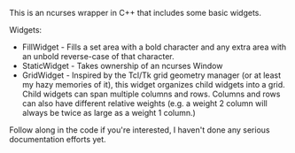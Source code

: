 This is an ncurses wrapper in C++ that includes some basic widgets.

Widgets:

* FillWidget - Fills a set area with a bold character and any extra area with an unbold reverse-case of that character.
* StaticWidget - Takes ownership of an ncurses Window
* GridWidget - Inspired by the Tcl/Tk grid geometry manager (or at least my hazy memories of it), this widget organizes child widgets into a grid. Child widgets can span multiple columns and rows. Columns and rows can also have different relative weights (e.g. a weight 2 column will always be twice as large as a weight 1 column.)

Follow along in the code if you're interested, I haven't done any serious documentation efforts yet.